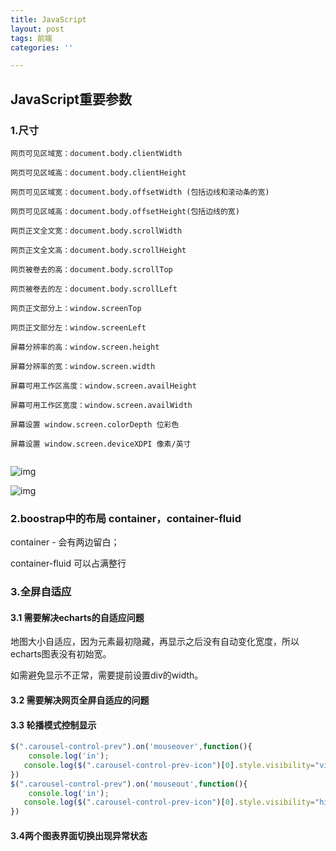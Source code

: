 ```yaml
---
title: JavaScript
layout: post
tags: 前端
categories: ''

---
```

## JavaScript重要参数

### 1.尺寸

```
网页可见区域宽：document.body.clientWidth 

网页可见区域高：document.body.clientHeight 

网页可见区域宽：document.body.offsetWidth (包括边线和滚动条的宽) 

网页可见区域高：document.body.offsetHeight(包括边线的宽) 

网页正文全文宽：document.body.scrollWidth 

网页正文全文高：document.body.scrollHeight 

网页被卷去的高：document.body.scrollTop 

网页被卷去的左：document.body.scrollLeft 

网页正文部分上：window.screenTop 

网页正文部分左：window.screenLeft 

屏幕分辨率的高：window.screen.height 

屏幕分辨率的宽：window.screen.width 

屏幕可用工作区高度：window.screen.availHeight 

屏幕可用工作区宽度：window.screen.availWidth 

屏幕设置 window.screen.colorDepth 位彩色 

屏幕设置 window.screen.deviceXDPI 像素/英寸


```

![img](https://img2018.cnblogs.com/blog/1312098/201903/1312098-20190310174915440-902887520.png)

![img](https://img2018.cnblogs.com/blog/1312098/201903/1312098-20190310174926308-2024933443.png)

### 2.boostrap中的布局 container，container-fluid 

container - 会有两边留白；

container-fluid 可以占满整行 

### 3.全屏自适应

#### 3.1 需要解决echarts的自适应问题

地图大小自适应，因为元素最初隐藏，再显示之后没有自动变化宽度，所以echarts图表没有初始宽。

如需避免显示不正常，需要提前设置div的width。

#### 3.2 需要解决网页全屏自适应的问题

#### 3.3 轮播模式控制显示

```javascript
$(".carousel-control-prev").on('mouseover',function(){
    console.log('in');
   console.log($(".carousel-control-prev-icon")[0].style.visibility="visible") ;
})
$(".carousel-control-prev").on('mouseout',function(){
    console.log('in');
   console.log($(".carousel-control-prev-icon")[0].style.visibility="hidden") ;
})
```

#### 3.4两个图表界面切换出现异常状态